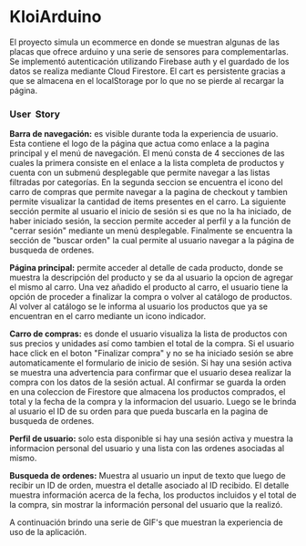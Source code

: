 # Kloi**Arduino**

El proyecto simula un ecommerce en donde se muestran algunas de las placas que ofrece arduino y una serie de sensores para complementarlas. Se implementó autenticación utilizando Firebase auth y el guardado de los datos se realiza mediante Cloud Firestore. El cart es persistente gracias a que se almacena en el localStorage por lo que no se pierde al recargar la página.

### User  Story

**Barra de navegación:** es visible durante toda la experiencia de usuario. Esta contiene el logo de la página que actua como enlace a la pagina principal y el menú de navegación. El menú consta de 4 secciones de las cuales la primera consiste en el enlace a la lista completa de productos y cuenta con un submenú desplegable que permite navegar a las listas filtradas por categorías. En la segunda seccion se encuentra el icono del carro de compras que permite navegar a la pagina de checkout y tambien permite visualizar la cantidad de items presentes en el carro. La siguiente sección permite al usuario el inicio de sesión si es que no la ha iniciado, de haber iniciado sesión, la seccion permite acceder al perfil y a la función de "cerrar sesión" mediante un menú desplegable.  Finalmente se encuentra la sección de "buscar orden"  la cual permite al usuario navegar a la página de busqueda de ordenes. 

**Página principal:** permite acceder al detalle de cada producto, donde se muestra la descripción del producto y se da al usuario la opcion de agregar el mismo al carro. Una vez añadido el producto al carro, el usuario tiene la opción de proceder a finalizar la compra o volver al catálogo de productos. Al volver al catálogo se le informa al usuario los productos que ya se encuentran en el carro mediante un icono indicador. 

**Carro de compras:** es donde el usuario visualiza la lista de productos con sus precios y unidades así como tambien el total de la compra. Si el usuario hace click en el boton "Finalizar compra" y no se ha iniciado sesión se abre automaticamente el formulario de inicio de sesión. Si hay una sesión activa se muestra una advertencia para confirmar que el usuario desea realizar la compra con los datos de la sesión actual. Al confirmar se guarda la orden en una coleccion de Firestore que almacena los productos comprados, el total y la fecha de la compra y la informacion del usuario. Luego se le brinda al usuario el ID de su orden para que pueda buscarla en la pagina de busqueda de ordenes.

**Perfil de usuario:** solo esta disponible si hay una sesión activa y muestra la informacion personal del usuario y una lista con las ordenes asociadas al mismo.

**Busqueda de ordenes:** Muestra al usuario un input de texto que luego de recibir un ID de orden, muestra el detalle asociado al ID recibido. El detalle muestra información acerca de la fecha, los productos incluidos y el total de la compra, sin mostrar la información personal del usuario que la realizó.

A continuación brindo una serie de GIF's que muestran la experiencia de uso de la aplicación.
